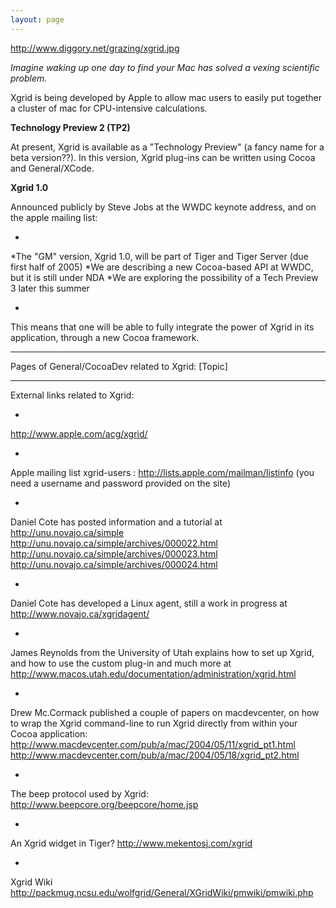 ```yaml
---
layout: page
---
```




http://www.diggory.net/grazing/xgrid.jpg

*Imagine waking up one day to find your Mac has solved a vexing scientific problem.*

Xgrid is being developed by Apple to allow mac users to easily put together a cluster of mac for CPU-intensive calculations.

**Technology Preview 2 (TP2)**

At present, Xgrid is available as a "Technology Preview" (a fancy name for a beta version??).
In this version, Xgrid plug-ins can be written using Cocoa and General/XCode.


**Xgrid 1.0**

Announced publicly by Steve Jobs at the WWDC keynote address, and on the apple mailing list:

*

*The "GM" version, Xgrid 1.0, will be part of Tiger and Tiger Server (due first half of 2005)
*We are describing a new Cocoa-based API at WWDC, but it is still under NDA
*We are exploring the possibility of a Tech Preview 3 later this summer

*

This means that one will be able to fully integrate the power of Xgrid in its application, through a new Cocoa framework.

----

Pages of General/CocoaDev related to Xgrid: [Topic]

----

External links related to Xgrid:


*
http://www.apple.com/acg/xgrid/

*
Apple mailing list xgrid-users :
http://lists.apple.com/mailman/listinfo (you need a username and password provided on the site)

*
Daniel Cote has posted information and a tutorial at
http://unu.novajo.ca/simple
http://unu.novajo.ca/simple/archives/000022.html
http://unu.novajo.ca/simple/archives/000023.html
http://unu.novajo.ca/simple/archives/000024.html

*
Daniel Cote has developed a Linux agent, still a work in progress at
http://www.novajo.ca/xgridagent/

*
James Reynolds from the University of Utah explains how to set up Xgrid, and how to use the custom plug-in and much more at 
http://www.macos.utah.edu/documentation/administration/xgrid.html

*
Drew Mc.Cormack published a couple of papers on macdevcenter, on how to wrap the Xgrid command-line to run Xgrid directly from within your Cocoa application:
http://www.macdevcenter.com/pub/a/mac/2004/05/11/xgrid_pt1.html
http://www.macdevcenter.com/pub/a/mac/2004/05/18/xgrid_pt2.html

*
The beep protocol used by Xgrid:
http://www.beepcore.org/beepcore/home.jsp

*
An Xgrid widget in Tiger?
http://www.mekentosj.com/xgrid

*
Xgrid Wiki 
http://packmug.ncsu.edu/wolfgrid/General/XGridWiki/pmwiki/pmwiki.php